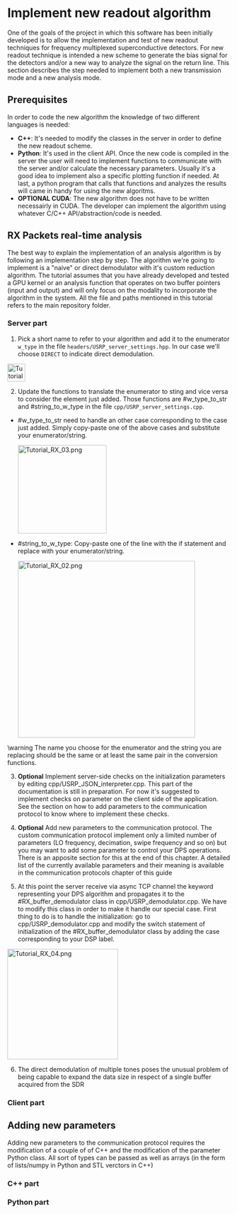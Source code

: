 Implement new readout algorithm
===============================
One of the goals of the project in which this software has been initially developed is to allow the implementation and test of new readout techniques for frequency multiplexed superconductive detectors. For new readout technique is intended a new scheme to generate the bias signal for the detectors and/or a new way to analyze the signal on the return line. This section describes the step needed to implement both a new transmission mode and a new analysis mode.

Prerequisites
-------------
In order to code the new algorithm the knowledge of two different languages is needed:
  * __C++__: It's needed to modify the classes in the server in order to define the new readout scheme.
  * __Python__: It's used in the client API. Once the new code is compiled in the server the user will need to implement functions to communicate with the server and/or calculate the necessary parameters. Usually it's a good idea to implement also a specific plotting function if needed. At last, a python program that calls that functions and analyzes the results will came in handy for using the new algoritms.
  * __OPTIONAL CUDA__: The new algorithm does not have to be written necessairly in CUDA. The developer can implement the algorithm using whatever C/C++ API/abstraction/code is needed.


RX Packets real-time analysis
-----------------------------

The best way to explain the implementation of an analysis algorithm is by following an implementation step by step. The algorithm we're going to implement is a "naive" or direct demodulator with it's custom reduction algorithm. The tutorial assumes that you have already developed and tested a GPU kernel or an analysis function that operates on two buffer pointers (input and output) and will only focus on the modality to incorporate the algorithm in the system.
All the file and paths mentioned in this tutorial refers to the main repository folder.

### Server part

1. Pick a short name to refer to your algorithm and add it to the enumerator ```w_type``` in the file ```headers/USRP_server_settings.hpp```. In our case we'll choose ```DIRECT``` to indicate direct demodulation.

  <img src="Tutorial_RX_01.png" alt="Tutorial_RX_01.png" height="40"/>

2. Update the functions to translate the enumerator to sting and vice versa to consider the element just added. Those functions are #w_type_to_str and #string_to_w_type in the file ```cpp/USRP_server_settings.cpp```.
  * #w_type_to_str need to handle an other case corresponding to the case just added. Simply copy-paste one of the above cases and substitute your enumerator/string.

    <img src="Tutorial_RX_03.png" alt="Tutorial_RX_03.png" height="200"/>

  * #string_to_w_type: Copy-paste one of the line with the if statement and replace with your enumerator/string.

    <img src="Tutorial_RX_02.png" alt="Tutorial_RX_02.png" height="400"/>

  \warning The name you choose for the enumerator and the string you are replacing should be the same or at least the same pair in the conversion functions.

3. __Optional__ Implement server-side checks on the initialization parameters by editing cpp/USRP_JSON_interpreter.cpp. This part of the documentation is still in preparation. For now it's suggested to implement checks on parameter on the client side of the application. See the section on how to add parameters to the communication protocol to know where to implement these checks.

4. __Optional__ Add new parameters to the communication protocol. The custom communication protocol implement only a limited number of parameters (LO frequency, decimation, swipe frequency and so on) but you may want to add some parameter to control your DPS operations. There is an apposite section for this at the end of this chapter. A detailed list of the currently available parameters and their meaning is available in the communication protocols chapter of this guide

5. At this point the server receive via async TCP channel the keyword representing your DPS algorithm and propagates it to the #RX_buffer_demodulator class in cpp/USRP_demodulator.cpp. We have to modify this class in order to make it handle our special case. First thing to do is to handle the initialization: go to cpp/USRP_demodulator.cpp and modify the switch statement of initialization of the #RX_buffer_demodulator class by adding the case corresponding to your DSP label.

  <img src="Tutorial_RX_04.png" alt="Tutorial_RX_04.png" height="250"/>

6. The direct demodulation of multiple tones poses the unusual problem of being capable to expand the data size in respect of a single buffer acquired from the SDR



### Client part

## Adding new parameters
Adding new parameters to the communication protocol requires the modification of a couple of of C++ and the modification of the parameter Python class. All sort of types can be passed as well as arrays (in the form of lists/numpy in Python and STL verctors in C++)

### C++ part

### Python part
